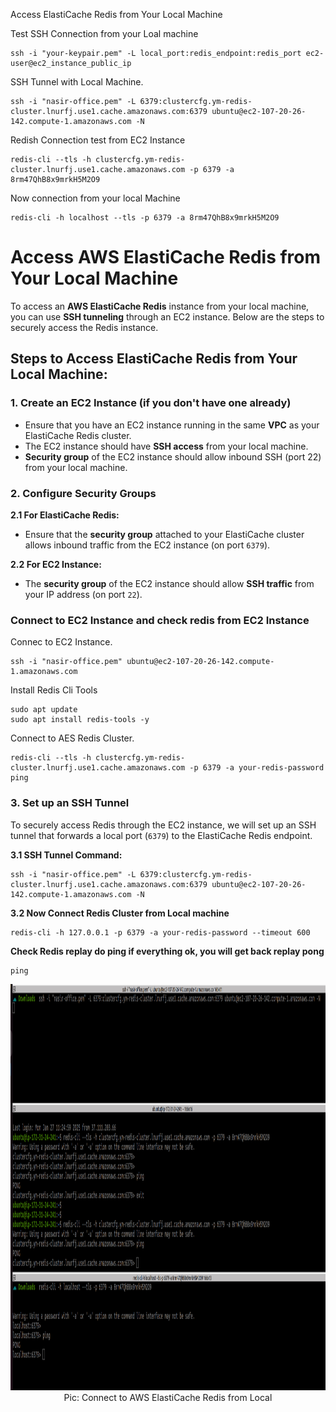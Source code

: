 Access ElastiCache Redis from Your Local Machine


Test SSH Connection from your Loal machine
```
ssh -i "your-keypair.pem" -L local_port:redis_endpoint:redis_port ec2-user@ec2_instance_public_ip
```

SSH Tunnel with Local Machine.

```
ssh -i "nasir-office.pem" -L 6379:clustercfg.ym-redis-cluster.lnurfj.use1.cache.amazonaws.com:6379 ubuntu@ec2-107-20-26-142.compute-1.amazonaws.com -N
```

Redish Connection test from EC2 Instance
```
redis-cli --tls -h clustercfg.ym-redis-cluster.lnurfj.use1.cache.amazonaws.com -p 6379 -a 8rm47QhB8x9mrkH5M2O9
```



Now connection from your local Machine
```
redis-cli -h localhost --tls -p 6379 -a 8rm47QhB8x9mrkH5M2O9
```


# Access AWS ElastiCache Redis from Your Local Machine

To access an **AWS ElastiCache Redis** instance from your local machine, you can use **SSH tunneling** through an EC2 instance. Below are the steps to securely access the Redis instance.

## Steps to Access ElastiCache Redis from Your Local Machine:

### 1. **Create an EC2 Instance (if you don't have one already)**

- Ensure that you have an EC2 instance running in the same **VPC** as your ElastiCache Redis cluster.
- The EC2 instance should have **SSH access** from your local machine.
- **Security group** of the EC2 instance should allow inbound SSH (port 22) from your local machine.

### 2. **Configure Security Groups**

**2.1 For ElastiCache Redis:**
  - Ensure that the **security group** attached to your ElastiCache cluster allows inbound traffic from the EC2 instance (on port `6379`).
  
**2.2 For EC2 Instance:**
  - The **security group** of the EC2 instance should allow **SSH traffic** from your IP address (on port `22`).

### Connect to EC2 Instance and check redis from EC2 Instance

Connec to EC2 Instance.
```
ssh -i "nasir-office.pem" ubuntu@ec2-107-20-26-142.compute-1.amazonaws.com
```
Install Redis Cli Tools
```
sudo apt update 
sudo apt install redis-tools -y

```

Connect to AES Redis Cluster.
```
redis-cli --tls -h clustercfg.ym-redis-cluster.lnurfj.use1.cache.amazonaws.com -p 6379 -a your-redis-password
ping
```


### 3. **Set up an SSH Tunnel**

To securely access Redis through the EC2 instance, we will set up an SSH tunnel that forwards a local port (`6379`) to the ElastiCache Redis endpoint.

**3.1 SSH Tunnel Command:**
```
ssh -i "nasir-office.pem" -L 6379:clustercfg.ym-redis-cluster.lnurfj.use1.cache.amazonaws.com:6379 ubuntu@ec2-107-20-26-142.compute-1.amazonaws.com -N
```

**3.2 Now Connect Redis Cluster from Local machine**
```
redis-cli -h 127.0.0.1 -p 6379 -a your-redis-password --timeout 600

```
**Check Redis replay do ping if everything ok, you will get back replay pong**

```
ping
```

<p align="center">
  <img src="./ref-image/redish.png" alt="Connect to AWS ElastiCache Redis from Local" title="Connect to AWS ElastiCache Redis from Local" height="650" width="800"/>
  <br/>
  Pic: Connect to AWS ElastiCache Redis from Local
</p>
